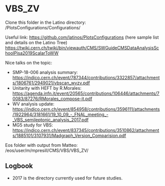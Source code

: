 # VBS_ZV

Clone this folder in the Latino directory: 
  /PlotsConfigurations/Configurations/

Useful link:
https://github.com/latinos/PlotsConfigurations (here sample list and details on the Latino Tree)
https://twiki.cern.ch/twiki/bin/viewauth/CMS/SWGuideCMSDataAnalysisSchoolPisa2019ScalarToWW

Nice talks on the topic:
- SMP-18-006 analysis summary: https://indico.cern.ch/event/787344/contributions/3322857/attachments/1806761/2949021/vbscan_wvzv.pdf
- Unitarity with HEFT by R.Morales: https://agenda.infn.it/event/20565/contributions/106446/attachments/70083/87276/RMorales_compose-it.pdf 
- WV analysis update: https://indico.cern.ch/event/854958/contributions/3596111/attachments/1922964/3181661/19_10_09_-_FNAL_meeting_-_VBS_semileptonic_analysis_2017.pdf
- MG5 study for VBS: https://indico.cern.ch/event/837345/contributions/3510862/attachments/1885101/3107931/Madgraph_Version_Comparision.pdf

Eos folder with output from Matteo: 
/eos/user/m/mpresill/CMS/VBS/VBS_ZV/


## Logbook 
- 2017 is the directory currently used for future studies.
